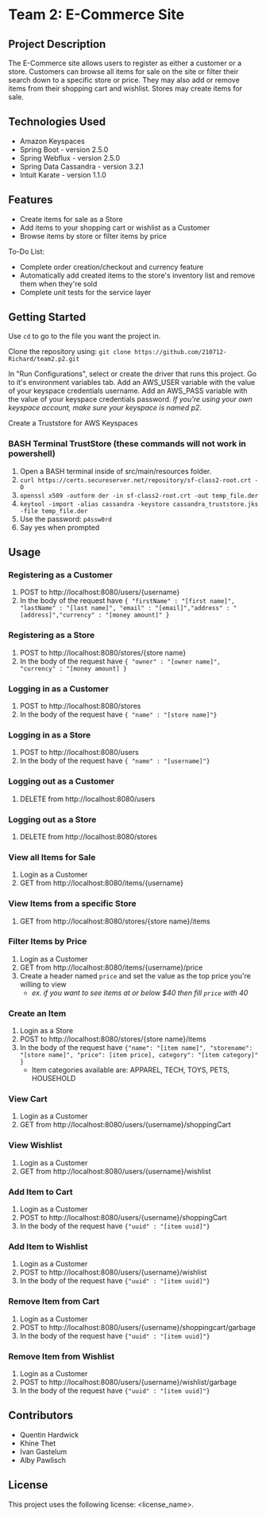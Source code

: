 # Team 2: E-Commerce Site

## Project Description
The E-Commerce site allows users to register as either a customer or a store. Customers can browse all items for sale on the site or filter their search down to a specific store or price. They may also add or remove items from their shopping cart and wishlist. Stores may create items for sale. 

## Technologies Used
* Amazon Keyspaces
* Spring Boot - version 2.5.0
* Spring Webflux - version 2.5.0
* Spring Data Cassandra - version 3.2.1
* Intuit Karate - version 1.1.0


## Features
* Create items for sale as a Store
* Add items to your shopping cart or wishlist as a Customer
* Browse items by store or filter items by price

To-Do List:
* Complete order creation/checkout and currency feature
* Automatically add created items to the store's inventory list and remove them when they're sold
* Complete unit tests for the service layer

## Getting Started
Use `cd` to go to the file you want the project in.

Clone the repository using:
`git clone https://github.com/210712-Richard/team2.p2.git`

In "Run Configurations", select or create the driver that runs this project. Go to it's environment variables tab. Add an AWS_USER variable with the value of your keyspace credentials username. Add an AWS_PASS variable with the value of your keyspace credentials password.
*If you're using your own keyspace account, make sure your keyspace is named p2.*

Create a Truststore for AWS Keyspaces

### BASH Terminal TrustStore (these commands will not work in powershell)
1. Open a BASH terminal inside of src/main/resources folder.
2. `curl https://certs.secureserver.net/repository/sf-class2-root.crt -O`
3. `openssl x509 -outform der -in sf-class2-root.crt -out temp_file.der`
4. `keytool -import -alias cassandra -keystore cassandra_truststore.jks -file temp_file.der`
5. Use the password: `p4ssw0rd`
6. Say yes when prompted

## Usage

### Registering as a Customer
1. POST to http://localhost:8080/users/{username}
2. In the body of the request have `{ "firstName" : "[first name]", "lastName" : "[last name]", "email" : "[email]","address" : "[address]","currency" : "[money amount]" }`

### Registering as a Store
1. POST to http://localhost:8080/stores/{store name}
2. In the body of the request have `{ "owner" : "[owner name]", "currency" : "[money amount] }`

### Logging in as a Customer
1. POST to http://localhost:8080/stores
2. In the body of the request have `{ "name" : "[store name]"}`

### Logging in as a Store
1. POST to http://localhost:8080/users
2. In the body of the request have `{ "name" : "[username]"}`

### Logging out as a Customer
1. DELETE from http://localhost:8080/users

### Logging out as a Store
1. DELETE from http://localhost:8080/stores

### View all Items for Sale
1. Login as a Customer
2. GET from http://localhost:8080/items/{username}

### View Items from a specific Store
1. GET from http://localhost:8080/stores/{store name}/items

### Filter Items by Price
1. Login as a Customer
2. GET from http://localhost:8080/items/{username}/price
3. Create a header named `price` and set the value as the top price you're willing to view
    * *ex. if you want to see items at or below $40 then fill `price` with 40*

### Create an Item
1. Login as a Store
2. POST to http://localhost:8080/stores/{store name}/items
3. In the body of the request have `{"name": "[item name]", "storename": "[store name]", "price": [item price], category": "[item category]" }`
    * Item categories available are: APPAREL, TECH, TOYS, PETS, HOUSEHOLD

### View Cart
1. Login as a Customer
2. GET from http://localhost:8080/users/{username}/shoppingCart

### View Wishlist
1. Login as a Customer
2. GET from http://localhost:8080/users/{username}/wishlist

### Add Item to Cart
1. Login as a Customer
2. POST to http://localhost:8080/users/{username}/shoppingCart
3. In the body of the request have `{"uuid" : "[item uuid]"}`

### Add Item to Wishlist
1. Login as a Customer
2. POST to http://localhost:8080/users/{username}/wishlist
3. In the body of the request have `{"uuid" : "[item uuid]"}`

### Remove Item from Cart
1. Login as a Customer
2. POST to http://localhost:8080/users/{username}/shoppingcart/garbage
3. In the body of the request have `{"uuid" : "[item uuid]"}`

### Remove Item from Wishlist
1. Login as a Customer
2. POST to http://localhost:8080/users/{username}/wishlist/garbage
3. In the body of the request have `{"uuid" : "[item uuid]"}`


## Contributors
* Quentin Hardwick
* Khine Thet
* Ivan Gastelum
* Alby Pawlisch

## License
This project uses the following license: <license_name>.

